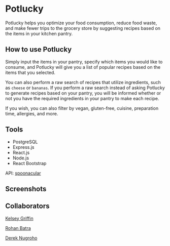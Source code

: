 # Potlucky

Potlucky helps you optimize your food consumption, reduce food waste, and make fewer trips to the grocery store by suggesting recipes based on the items in your kitchen pantry.

## How to use Potlucky

Simply input the items in your pantry, specify which items you would like to consume, and Potlucky will give you a list of popular recipes based on the items that you selected.

You can also perform a raw search of recipes that utilize ingredients, such as `cheese` or `bananas`. If you perform a raw search instead of asking Potlucky to generate recipes based on your pantry, you will be informed whether or not you have the required ingredients in your pantry to make each recipe.

If you wish, you can also filter by vegan, gluten-free, cuisine, preparation time, allergies, and more.

## Tools

- PostgreSQL
- Express.js
- React.js
- Node.js
- React Bootstrap

API: [spoonacular](https://spoonacular.com/food-api)

## Screenshots

## Collaborators

[Kelsey Griffin](https://github.com/kelsey-griffin)  

[Rohan Batra](https://github.com/rohanbatra24)  

[Derek Nugroho](https://github.com/dereknugroho)
